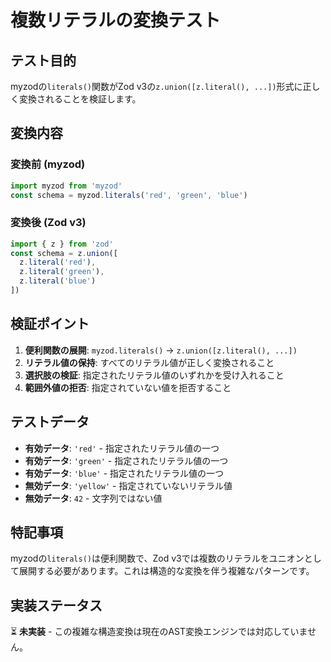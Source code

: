# 複数リテラルの変換テスト

## テスト目的

myzodの`literals()`関数がZod v3の`z.union([z.literal(), ...])`形式に正しく変換されることを検証します。

## 変換内容

### 変換前 (myzod)
```typescript
import myzod from 'myzod'
const schema = myzod.literals('red', 'green', 'blue')
```

### 変換後 (Zod v3)
```typescript
import { z } from 'zod'
const schema = z.union([
  z.literal('red'),
  z.literal('green'),
  z.literal('blue')
])
```

## 検証ポイント

1. **便利関数の展開**: `myzod.literals()` → `z.union([z.literal(), ...])`
2. **リテラル値の保持**: すべてのリテラル値が正しく変換されること
3. **選択肢の検証**: 指定されたリテラル値のいずれかを受け入れること
4. **範囲外値の拒否**: 指定されていない値を拒否すること

## テストデータ

- **有効データ**: `'red'` - 指定されたリテラル値の一つ
- **有効データ**: `'green'` - 指定されたリテラル値の一つ
- **有効データ**: `'blue'` - 指定されたリテラル値の一つ
- **無効データ**: `'yellow'` - 指定されていないリテラル値
- **無効データ**: `42` - 文字列ではない値

## 特記事項

myzodの`literals()`は便利関数で、Zod v3では複数のリテラルをユニオンとして展開する必要があります。これは構造的な変換を伴う複雑なパターンです。

## 実装ステータス

⏳ **未実装** - この複雑な構造変換は現在のAST変換エンジンでは対応していません。
